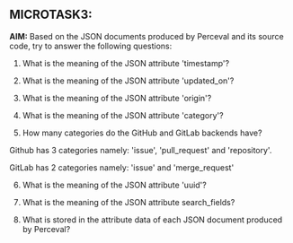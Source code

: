 ## MICROTASK3:


**AIM:** Based on the JSON documents produced by Perceval and its source code, try to answer the following questions:


1. What is the meaning of the JSON attribute 'timestamp'?

2. What is the meaning of the JSON attribute 'updated_on'?

3. What is the meaning of the JSON attribute 'origin'?

4. What is the meaning of the JSON attribute 'category'?


5. How many categories do the GitHub and GitLab backends have?

Github has 3 categories namely: 'issue', 'pull_request' and 'repository'.

GitLab has 2 categories namely: 'issue' and 'merge_request'

6. What is the meaning of the JSON attribute 'uuid'?

7. What is the meaning of the JSON attribute search_fields?

8. What is stored in the attribute data of each JSON document produced by Perceval?


